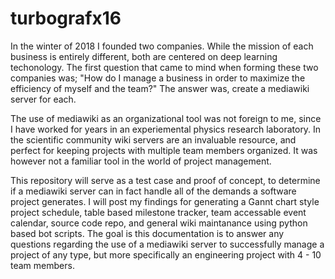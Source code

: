 # turbografx16

In the winter of 2018 I founded two companies. While the mission of each business is entirely different, both are centered on deep learning techonology. The first question that came to mind when forming these two companies was; "How do I manage a business in order to maximize the efficiency of myself and the team?" The answer was, create a mediawiki server for each. 

The use of mediawiki as an organizational tool was not foreign to me, since I have worked for years in an experiemental physics research laboratory. In the scientific community wiki servers are an invaluable resource, and perfect for keeping projects with multiple team members organized. It was however not a familiar tool in the world of project management. 

This repository will serve as a test case and proof of concept, to determine if a mediawiki server can in fact handle all of the demands a software project generates. I will post my findings for generating a Gannt chart style project schedule, table based milestone tracker, team accessable event calendar, source code repo, and general wiki maintanance using python based bot scripts. The goal is this documentation is to answer any questions regarding the use of a mediawiki server to successfully manage a project of any type, but more specifically an engineering project with 4 - 10 team members.
